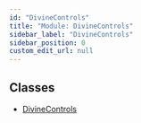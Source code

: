 ```yaml
---
id: "DivineControls"
title: "Module: DivineControls"
sidebar_label: "DivineControls"
sidebar_position: 0
custom_edit_url: null
---
```


## Classes

- [DivineControls](../classes/DivineControls.DivineControls.md)

